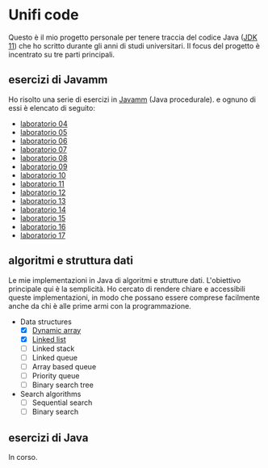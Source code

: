 # Unifi code

Questo è il mio progetto personale per tenere traccia del codice
Java ([JDK 11](https://adoptium.net/temurin/releases/?variant=openjdk11)) che ho scritto durante gli anni di
studi
universitari. Il focus del progetto è incentrato su tre parti principali.

## esercizi di Javamm

Ho risolto una serie di esercizi in [Javamm](https://github.com/LorenzoBettini/javamm) (Java procedurale). e ognuno di
essi è elencato di seguito:

- [laboratorio 04](./javamm-exercises/src/main/java/com/github/lorenzoyang/lab04)
- [laboratorio 05](./javamm-exercises/src/main/java/com/github/lorenzoyang/lab05)
- [laboratorio 06](./javamm-exercises/src/main/java/com/github/lorenzoyang/lab06)
- [laboratorio 07](./javamm-exercises/src/main/java/com/github/lorenzoyang/lab07)
- [laboratorio 08](./javamm-exercises/src/main/java/com/github/lorenzoyang/lab08)
- [laboratorio 09](./javamm-exercises/src/main/java/com/github/lorenzoyang/lab09)
- [laboratorio 10](./javamm-exercises/src/main/java/com/github/lorenzoyang/lab10)
- [laboratorio 11](./javamm-exercises/src/main/java/com/github/lorenzoyang/lab11)
- [laboratorio 12](./javamm-exercises/src/main/java/com/github/lorenzoyang/lab12)
- [laboratorio 13](./javamm-exercises/src/main/java/com/github/lorenzoyang/lab13)
- [laboratorio 14](./javamm-exercises/src/main/java/com/github/lorenzoyang/lab14)
- [laboratorio 15](./javamm-exercises/src/main/java/com/github/lorenzoyang/lab15)
- [laboratorio 16](./javamm-exercises/src/main/java/com/github/lorenzoyang/lab16)
- [laboratorio 17](./javamm-exercises/src/main/java/com/github/lorenzoyang/lab17)

## algoritmi e struttura dati

Le mie implementazioni in Java di algoritmi e strutture dati. L'obiettivo principale qui è la semplicità. Ho cercato di rendere chiare e accessibili queste implementazioni, in modo che possano essere comprese facilmente anche da chi è alle prime armi con la programmazione.

- Data structures
    - [x] [Dynamic array](./algorithms-datastructures/src/main/java/com/github/lorenzoyang/algorithms/datastructures/DynamicArray.java)
    - [x] [Linked list](./algorithms-datastructures/src/main/java/com/github/lorenzoyang/algorithms/datastructures/LinkedList.java)
    - [ ] Linked stack
    - [ ] Linked queue
    - [ ] Array based queue
    - [ ] Priority queue
    - [ ] Binary search tree
- Search algorithms
    - [ ] Sequential search
    - [ ] Binary search

## esercizi di Java

In corso. 
